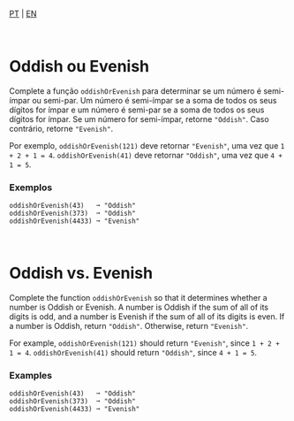 <a href="#pt">PT</a> | <a href="#en">EN</a><br />

<a name="pt" data-type="lang"></a><br />
# Oddish ou Evenish

Complete a função `oddishOrEvenish` para determinar se um número é semi-ímpar ou semi-par. Um número é semi-ímpar se a soma de todos os seus dígitos for ímpar e um número é semi-par se a soma de todos os seus dígitos for ímpar. Se um número for semi-ímpar, retorne `"Oddish"`. Caso contrário, retorne `"Evenish"`.

Por exemplo, `oddishOrEvenish(121)` deve retornar `"Evenish"`, uma vez que `1 + 2 + 1 = 4`. `oddishOrEvenish(41)` deve retornar `"Oddish"`, uma vez que `4 + 1 = 5`.

### Exemplos

```
oddishOrEvenish(43)   ➞ "Oddish"
oddishOrEvenish(373)  ➞ "Oddish"
oddishOrEvenish(4433) ➞ "Evenish"
```
<a name="en" data-type="lang"></a><br />
# Oddish vs. Evenish

Complete the function `oddishOrEvenish` so that it determines whether a number is Oddish or Evenish. A number is Oddish if the sum of all of its digits is odd, and a number is Evenish if the sum of all of its digits is even. If a number is Oddish, return `"Oddish"`. Otherwise, return `"Evenish"`.

For example, `oddishOrEvenish(121)` should return `"Evenish"`, since `1 + 2 + 1 = 4`. `oddishOrEvenish(41)` should return `"Oddish"`, since `4 + 1 = 5`.

### Examples

```
oddishOrEvenish(43)   ➞ "Oddish"
oddishOrEvenish(373)  ➞ "Oddish"
oddishOrEvenish(4433) ➞ "Evenish"
```
